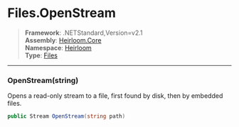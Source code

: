 # Files.OpenStream

> **Framework**: .NETStandard,Version=v2.1  
> **Assembly**: [Heirloom.Core][0]  
> **Namespace**: [Heirloom][0]  
> **Type**: [Files][1]

--------------------------------------------------------------------------------

### OpenStream(string)

Opens a read-only stream to a file, first found by disk, then by embedded files.

```cs
public Stream OpenStream(string path)
```

[0]: ../Heirloom.Core.md
[1]: Heirloom.Files.md
